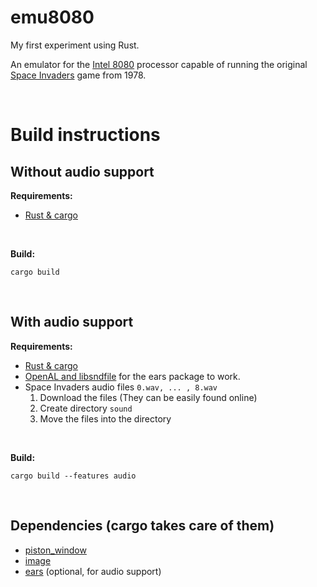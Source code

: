 # emu8080

My first experiment using Rust.

An emulator for the [Intel 8080](https://en.wikipedia.org/wiki/Intel_8080) processor capable of running
the original [Space Invaders](https://en.wikipedia.org/wiki/Space_Invaders) game from 1978.

<br>

# Build instructions
## Without audio support
**Requirements:**
- [Rust & cargo](https://rustup.rs/)

<br>

**Build:**

```cargo build```

<br>

## With audio support
**Requirements:**
- [Rust & cargo](https://rustup.rs/)
- [OpenAL and libsndfile](https://crates.io/crates/ears#before-you-start) for the ears package to work.
- Space Invaders audio files `0.wav, ... , 8.wav`
  1. Download the files (They can be easily found online)
  2. Create directory `sound`
  3. Move the files into the directory

<br>

**Build:**

```cargo build --features audio```

<br>

## Dependencies (cargo takes care of them)
* [piston_window](https://crates.io/crates/piston_window)
* [image](https://crates.io/crates/image)
* [ears](https://crates.io/crates/ears) (optional, for audio support)

